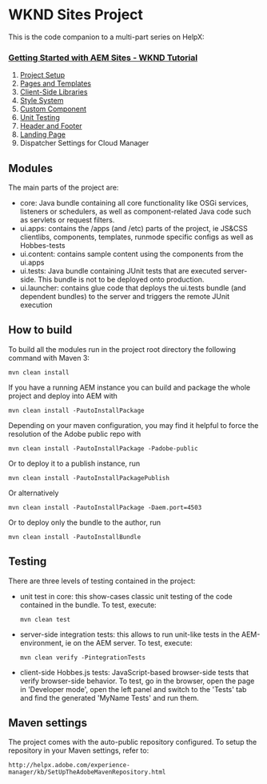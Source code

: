 # WKND Sites Project

This is the code companion to a multi-part series on HelpX:

### [Getting Started with AEM Sites - WKND Tutorial](https://docs.adobe.com/content/help/en/experience-manager-learn/getting-started-wknd-tutorial-develop/overview.html)

1. [Project Setup](https://docs.adobe.com/content/help/en/experience-manager-learn/getting-started-wknd-tutorial-develop/project-setup.html)
2. [Pages and Templates](https://docs.adobe.com/content/help/en/experience-manager-learn/getting-started-wknd-tutorial-develop/pages-templates.html)
3. [Client-Side Libraries](https://docs.adobe.com/content/help/en/experience-manager-learn/getting-started-wknd-tutorial-develop/client-side-libraries.html)
4. [Style System](https://docs.adobe.com/content/help/en/experience-manager-learn/getting-started-wknd-tutorial-develop/style-system.html)
5. [Custom Component](https://docs.adobe.com/content/help/en/experience-manager-learn/getting-started-wknd-tutorial-develop/custom-component.html)
6. [Unit Testing](https://docs.adobe.com/content/help/en/experience-manager-learn/getting-started-wknd-tutorial-develop/unit-testing.html)
7. [Header and Footer](https://docs.adobe.com/content/help/en/experience-manager-learn/getting-started-wknd-tutorial-develop/header-footer.html)
8. [Landing Page](https://docs.adobe.com/content/help/en/experience-manager-learn/getting-started-wknd-tutorial-develop/landing-page.html)
9. Dispatcher Settings for Cloud Manager

## Modules

The main parts of the project are:

* core: Java bundle containing all core functionality like OSGi services, listeners or schedulers, as well as component-related Java code such as servlets or request filters.
* ui.apps: contains the /apps (and /etc) parts of the project, ie JS&CSS clientlibs, components, templates, runmode specific configs as well as Hobbes-tests
* ui.content: contains sample content using the components from the ui.apps
* ui.tests: Java bundle containing JUnit tests that are executed server-side. This bundle is not to be deployed onto production.
* ui.launcher: contains glue code that deploys the ui.tests bundle (and dependent bundles) to the server and triggers the remote JUnit execution

## How to build

To build all the modules run in the project root directory the following command with Maven 3:

    mvn clean install

If you have a running AEM instance you can build and package the whole project and deploy into AEM with  

    mvn clean install -PautoInstallPackage

Depending on your maven configuration, you may find it helpful to force the resolution of the Adobe public repo with

    mvn clean install -PautoInstallPackage -Padobe-public
    
Or to deploy it to a publish instance, run

    mvn clean install -PautoInstallPackagePublish
    
Or alternatively

    mvn clean install -PautoInstallPackage -Daem.port=4503

Or to deploy only the bundle to the author, run

    mvn clean install -PautoInstallBundle

## Testing

There are three levels of testing contained in the project:

* unit test in core: this show-cases classic unit testing of the code contained in the bundle. To test, execute:

    ```
    mvn clean test
    ```

* server-side integration tests: this allows to run unit-like tests in the AEM-environment, ie on the AEM server. To test, execute:

    ```
    mvn clean verify -PintegrationTests
    ```

* client-side Hobbes.js tests: JavaScript-based browser-side tests that verify browser-side behavior. To test, go in the browser, open the page in 'Developer mode', open the left panel and switch to the 'Tests' tab and find the generated 'MyName Tests' and run them.


## Maven settings

The project comes with the auto-public repository configured. To setup the repository in your Maven settings, refer to:

    http://helpx.adobe.com/experience-manager/kb/SetUpTheAdobeMavenRepository.html
